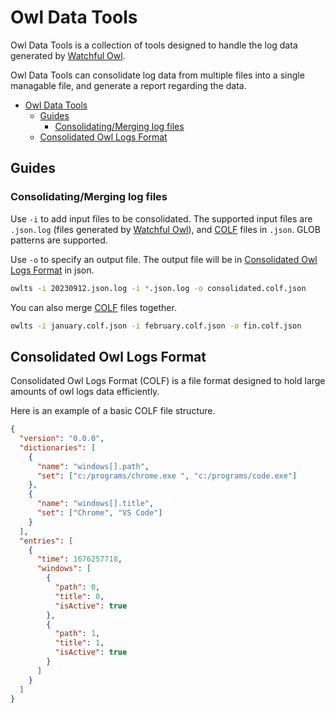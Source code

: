 # Owl Data Tools

Owl Data Tools is a collection of tools designed to handle the log data generated by [Watchful Owl](https://github.com/Lutfi221/watchful-owl).

Owl Data Tools can consolidate log data from multiple files into a single managable file, and generate a report regarding the data.

- [Owl Data Tools](#owl-data-tools)
  - [Guides](#guides)
    - [Consolidating/Merging log files](#consolidatingmerging-log-files)
  - [Consolidated Owl Logs Format](#consolidated-owl-logs-format)

## Guides

### Consolidating/Merging log files

Use `-i` to add input files to be consolidated. The supported input files are `.json.log` (files generated by [Watchful Owl](https://github.com/Lutfi221/watchful-owl)), and [COLF](#consolidated-owl-logs-format) files in `.json`. GLOB patterns are supported.

Use `-o` to specify an output file. The output file will be in [Consolidated Owl Logs Format](#consolidated-owl-logs-format) in json.

```bash
owlts -i 20230912.json.log -i *.json.log -o consolidated.colf.json
```

You can also merge [COLF](#consolidated-owl-logs-format) files together.

```bash
owlts -i january.colf.json -i february.colf.json -o fin.colf.json
```

## Consolidated Owl Logs Format

Consolidated Owl Logs Format (COLF) is a file format designed to hold large amounts of owl logs data efficiently.

Here is an example of a basic COLF file structure.

```json
{
  "version": "0.0.0",
  "dictionaries": [
    {
      "name": "windows[].path",
      "set": ["c:/programs/chrome.exe ", "c:/programs/code.exe"]
    },
    {
      "name": "windows[].title",
      "set": ["Chrome", "VS Code"]
    }
  ],
  "entries": [
    {
      "time": 1676257718,
      "windows": [
        {
          "path": 0,
          "title": 0,
          "isActive": true
        },
        {
          "path": 1,
          "title": 1,
          "isActive": true
        }
      ]
    }
  ]
}
```
